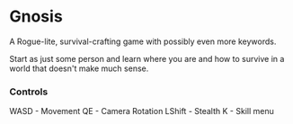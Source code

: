 # Gnosis

A Rogue-lite, survival-crafting game with possibly even more keywords.


Start as just some person and learn where you are and how to survive in a world that doesn't make much sense.


### Controls
WASD - Movement
QE   - Camera Rotation
LShift - Stealth
K - Skill menu
